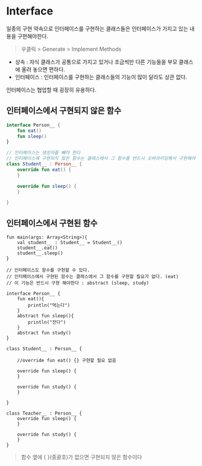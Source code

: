 # Interface
일종의 구현 약속으로 인터페이스를 구현하는 클래스들은 인터페이스가 가지고 있는 내용을 구현해야한다. 
> 우클릭 > Generate > Implement Methods  

* 상속 : 자식 클래스가 공통으로 가지고 있거나 조금씩만 다른 기능들을 부모 클래스에 올려 놓으면 편하다.  
* 인터페이스 : 인터페이스를 구현하는 클래스들의 기능이 많이 달라도 상관 없다.

인터페이스는 협업할 때 굉장히 유용하다.

## 인터페이스에서 구현되지 않은 함수

```kotlin
interface Person__ {
    fun eat()
    fun sleep()
}

// 인터페이스는 생성자를 빼야 한다
// 인터페이스에 구현되지 않은 함수는 클래스에서 그 함수를 반드시 오버라이딩해서 구현해야 한다. (eat, sleep)
class Student__ : Person__ {
    override fun eat() {
    }

    override fun sleep() {
    }

}
```

## 인터페이스에서 구현된 함수

```
fun main(args: Array<String>){
    val student__ : Student__ = Student__()
    student__.eat()
    student__.sleep()
}

// 인터페이스도 함수를 구현할 수 있다.
// 인터페이스에서 구현된 함수는 클래스에서 그 함수를 구현할 필요가 없다. (eat)
// 이 기능은 반드시 구현 해야한다 : abstract (sleep, study)

interface Person__ {
    fun eat(){
        println("먹는다")
    }
    abstract fun sleep(){
        println("잔다")
    }
    abstract fun study()
}

class Student__ : Person__ {

    //override fun eat() {} 구현할 필요 없음
    
    override fun sleep() {
    }

    override fun study() {
    }

}

class Teacher__ : Person__ {
    override fun sleep() {
    }

    override fun study() {
    }
}
```

> 함수 옆에 { }(중괄호)가 없으면 구현되지 않은 함수이다
